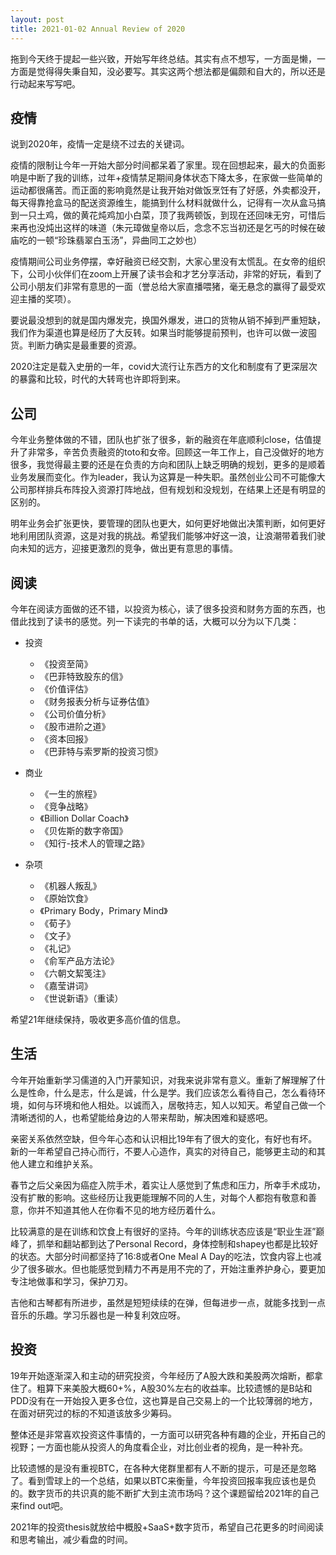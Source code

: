 ```yaml
---
layout: post
title: 2021-01-02 Annual Review of 2020
---
```

拖到今天终于提起一些兴致，开始写年终总结。其实有点不想写，一方面是懒，一方面是觉得得失秉自知，没必要写。其实这两个想法都是偏颇和自大的，所以还是行动起来写写吧。

## 疫情

说到2020年，疫情一定是绕不过去的关键词。

疫情的限制让今年一开始大部分时间都呆着了家里。现在回想起来，最大的负面影响是中断了我的训练，过年+疫情禁足期间身体状态下降太多，在家做一些简单的运动都很痛苦。而正面的影响竟然是让我开始对做饭烹饪有了好感，外卖都没开，每天得靠抢盒马的配送资源维生，能搞到什么材料就做什么，记得有一次从盒马搞到一只土鸡，做的黄花炖鸡加小白菜，顶了我两顿饭，到现在还回味无穷，可惜后来再也没炖出这样的味道（朱元璋做皇帝以后，念念不忘当初还是乞丐的时候在破庙吃的一顿“珍珠翡翠白玉汤”，异曲同工之妙也）

疫情期间公司业务停摆，幸好融资已经交割，大家心里没有太慌乱。在女帝的组织下，公司小伙伴们在zoom上开展了读书会和才艺分享活动，非常的好玩，看到了公司小朋友们非常有意思的一面（誉总给大家直播喂猪，毫无悬念的赢得了最受欢迎主播的奖项）。

要说最没想到的就是国内爆发完，换国外爆发，进口的货物从销不掉到严重短缺，我们作为渠道也算是经历了大反转。如果当时能够提前预判，也许可以做一波囤货。判断力确实是最重要的资源。

2020注定是载入史册的一年，covid大流行让东西方的文化和制度有了更深层次的暴露和比较，时代的大转弯也许即将到来。

## 公司

今年业务整体做的不错，团队也扩张了很多，新的融资在年底顺利close，估值提升了非常多，辛苦负责融资的toto和女帝。回顾这一年工作上，自己没做好的地方很多，我觉得最主要的还是在负责的方向和团队上缺乏明确的规划，更多的是顺着业务发展而变化。作为leader，我认为这算是一种失职。虽然创业公司不可能像大公司那样排兵布阵投入资源打阵地战，但有规划和没规划，在结果上还是有明显的区别的。

明年业务会扩张更快，要管理的团队也更大，如何更好地做出决策判断，如何更好地利用团队资源，这是对我的挑战。希望我们能够冲好这一浪，让浪潮带着我们驶向未知的远方，迎接更激烈的竞争，做出更有意思的事情。

## 阅读

今年在阅读方面做的还不错，以投资为核心，读了很多投资和财务方面的东西，也借此找到了读书的感觉。列一下读完的书单的话，大概可以分为以下几类：

* 投资
  * 《投资至简》
  * 《巴菲特致股东的信》
  * 《价值评估》
  * 《财务报表分析与证券估值》
  * 《公司价值分析》
  * 《股市进阶之道》
  * 《资本回报》
  * 《巴菲特与索罗斯的投资习惯》
  
* 商业
  * 《一生的旅程》
  * 《竞争战略》
  * 《Billion Dollar Coach》
  * 《贝佐斯的数字帝国》
  * 《知行-技术人的管理之路》
  
* 杂项
  * 《机器人叛乱》
  * 《原始饮食》
  * 《Primary Body，Primary Mind》
  * 《荀子》
  * 《文子》
  * 《礼记》
  * 《俞军产品方法论》
  * 《六朝文絜笺注》
  * 《嘉莹讲词》
  * 《世说新语》（重读）

希望21年继续保持，吸收更多高价值的信息。

## 生活

今年开始重新学习儒道的入门开蒙知识，对我来说非常有意义。重新了解理解了什么是性命，什么是志，什么是诚，什么是学。我们应该怎么看待自己，怎么看待环境，如何与环境和他人相处。以诚而入，居敬持志，知人以知天。希望自己做一个清晰透彻的人，也希望能给身边的人带来帮助，解决困难和疑惑吧。

亲密关系依然空缺，但今年心态和认识相比19年有了很大的变化，有好也有坏。新的一年希望自己持心而行，不要人心造作，真实的对待自己，能够更主动的和其他人建立和维护关系。

春节之后父亲因为癌症入院手术，着实让人感觉到了焦虑和压力，所幸手术成功，没有扩散的影响。这些经历让我更能理解不同的人生，对每个人都抱有敬意和善意，你并不知道其他人在你看不见的地方经历着什么。

比较满意的是在训练和饮食上有很好的坚持。今年的训练状态应该是“职业生涯”巅峰了，抓举和翻站都到达了Personal Record，身体控制和shapey也都是比较好的状态。大部分时间都坚持了16:8或者One Meal A Day的吃法，饮食内容上也减少了很多碳水。但也能感觉到精力不再是用不完的了，开始注重养护身心，要更加专注地做事和学习，保护刀刃。

吉他和古琴都有所进步，虽然是短短续续的在弹，但每进步一点，就能多找到一点音乐的乐趣。学习乐器也是一种复利效应呀。

## 投资

19年开始逐渐深入和主动的研究投资，今年经历了A股大跌和美股两次熔断，都拿住了。粗算下来美股大概60+%，A股30%左右的收益率。比较遗憾的是B站和PDD没有在一开始投入更多仓位，这也算是自己交易上的一个比较薄弱的地方，在面对研究过的标的不知道该放多少筹码。

整体还是非常喜欢投资这件事情的，一方面可以研究各种有趣的企业，开拓自己的视野；一方面也能从投资人的角度看企业，对比创业者的视角，是一种补充。

比较遗憾的是没有重视BTC，在各种大佬群里都有人不断的提示，可是还是忽略了。看到雪球上的一个总结，如果以BTC来衡量，今年投资回报率我应该也是负的。数字货币的共识真的能不断扩大到主流市场吗？这个课题留给2021年的自己来find out吧。

2021年的投资thesis就放给中概股+SaaS+数字货币，希望自己花更多的时间阅读和思考输出，减少看盘的时间。

